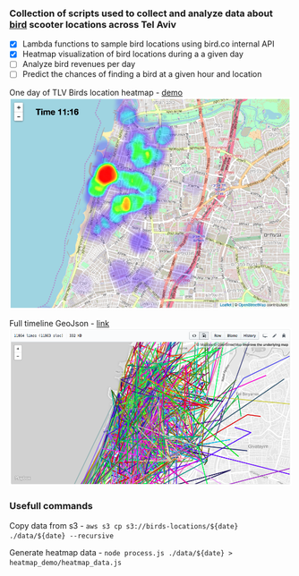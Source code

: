 ### Collection of scripts used to collect and analyze data about [bird](https://bird.co) scooter locations across Tel Aviv

- [x] Lambda functions to sample bird locations using bird.co internal API
- [x] Heatmap visualization of bird locations during a a given day
- [ ] Analyze bird revenues per day
- [ ] Predict the chances of finding a bird at a given hour and location

One day of TLV Birds location heatmap - [demo](https://idoco.github.io/birding/heatmap_demo/)
[![heatmap demo](examples/heatmap_example.png)](https://idoco.github.io/birding/heatmap_demo/)

Full timeline GeoJson - [link](examples/timeline_example.geojson)
[![timeline geojson](examples/timeline_example.png)](examples/timeline_example.geojson)

### Usefull commands

Copy data from s3 - `aws s3 cp s3://birds-locations/${date} ./data/${date} --recursive`

Generate heatmap data - `node process.js ./data/${date} > heatmap_demo/heatmap_data.js`
